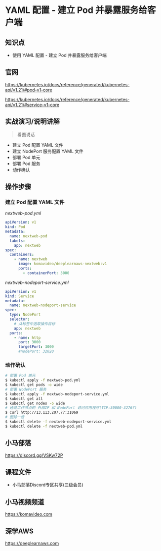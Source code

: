 YAML 配置 - 建立 Pod 并暴露服务给客户端
===================================

## 知识点

* 使用 YAML 配置 - 建立 Pod 并暴露服务给客户端

## 官网

https://kubernetes.io/docs/reference/generated/kubernetes-api/v1.21/#pod-v1-core

https://kubernetes.io/docs/reference/generated/kubernetes-api/v1.21/#service-v1-core

## 实战演习/说明讲解

>看图说话

+ 建立 Pod 配置 YAML 文件
+ 建立 NodePort 服务配置 YAML 文件
+ 部署 Pod 单元
+ 部署 Pod 服务
+ 动作确认

## 操作步骤

### 建立 Pod 配置 YAML 文件

*nextweb-pod.yml*

```yml
apiVersion: v1
kind: Pod
metadata:
  name: nextweb-pod
  labels: 
    app: nextweb
spec:
  containers:
    - name: nextweb
      image: komavideo/deeplearnaws-nextweb:v1
      ports:
        - containerPort: 3000
```

*nextweb-nodeport-service.yml*

```yml
apiVersion: v1
kind: Service
metadata:
  name: nextweb-nodeport-service
spec:
  type: NodePort
  selector:
    # 从标签中选取操作目标
    app: nextweb
  ports: 
    - name: http
      port: 3000
      targetPort: 3000
      #nodePort: 32020
```

### 动作确认

```bash
# 部署 Pod 单元
$ kubectl apply -f nextweb-pod.yml
$ kubectl get pods -o wide
# 部署 NodePort 服务
$ kubectl apply -f nextweb-nodeport-service.yml
$ kubectl get all
$ kubectl get nodes -o wide
# 通过工作节点的 外部IP 和 NodePort 访问应用程序(TCP:30000-32767)
$ curl http://13.113.207.77:31069
# 删除一波
$ kubectl delete -f nextweb-nodeport-service.yml
$ kubectl delete -f nextweb-pod.yml
```

## 小马部落

https://discord.gg/VSKw72P

## 课程文件

+ 小马部落Discord专区共享(三级会员)

## 小马视频频道

https://komavideo.com

## 深学AWS

https://deeplearnaws.com
